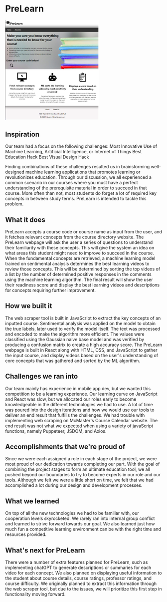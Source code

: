# PreLearn
<img src="./src/assets/homepage.png" alt="PreLearn Homepage" width="300"/>

## Inspiration
Our team had a focus on the following challenges: Most Innovative Use of Machine Learning, Artificial Intelligence, or Internet of Things Best Education Hack Best Visual Design Hack

Finding combinations of these challenges resulted us in brainstorming well-designed machine learning applications that promotes learning or revolutionizes education. Through our discussion, we all experienced a common scenario in our courses where you must have a perfect understanding of the prerequisite material in order to succeed in that course. More often than not, most students do forget a lot of required key concepts in between study terms. PreLearn is intended to tackle this problem.

## What it does
PreLearn accepts a course code or course name as input from the user, and it fetches relevant concepts from the course directory website. The PreLearn webpage will ask the user a series of questions to understand their familiarity with these concepts. This will give the system an idea on what areas this student might need to improve to succeed in the course. When the fundamental concepts are retrieved, a machine learning model trained on sentimental analysis determines the best learning videos to review those concepts. This will be determined by sorting the top videos of a list by the number of determined positive responses in the comments using the machine learning algorithm. The final result will show the user their readiness score and display the best learning videos and descriptions for concepts requiring further improvement.

## How we built it
The web scraper tool is built in JavaScript to extract the key concepts of an inputted course. Sentimental analysis was applied on the model to obtain the true labels, later used to verify the model itself. The text was processed and encoded to make the algorithm more efficient. The values were classified using the Gaussian naive base model and was verified by producing a confusion matrix to create a high accuracy score. The PreLearn webpage is built in React along with HTML, CSS, and JavaScript to gather the input course, and display videos based on the user's understanding of core concepts that was gathered and sorted by the ML algorithm.

## Challenges we ran into
Our team mainly has experience in mobile app dev, but we wanted this competition to be a learning experience. Our learning curve on JavaScript and React was slow, but we allocated our roles early to become knowledgeable in the different technologies we had to use. A lot of time was poured into the design iterations and how we would use our tools to deliver an end result that fulfills the challenges. We had trouble with implementing web scraping on McMaster's Course Calendar website. The end result was not what we expected when using a variety of javaScript functions, namely Puppeteer, JSDOM, and Axios.

## Accomplishments that we're proud of
Since we were each assigned a role in each stage of the project, we were most proud of our dedication towards completing our part. With the goal of combining the project stages to form an ultimate education tool, we all pushed beyond our boundaries to try to become experts in our role and our tools. Although we felt we were a little short on time, we felt that we had accomplished a lot during our design and development processes.

## What we learned
On top of all the new technologies we had to be familiar with, our cooperation levels skyrocketed. We rarely ran into internal group conflict and learned to strive forward towards our goal. We also learned just how much fun a competitive learning environment can be with the right time and resources provided.

## What's next for PreLearn
There were a number of extra features planned for PreLearn, such as implementing chatGPT to generate descriptions or summaries for each video for each concept. We also planned on displaying useful information to the student about course details, course ratings, professor ratings, and course difficulty. We originally planned to extract this information through the web scraper tool, but due to the issues, we will prioritize this first step in functionality moving forward.
